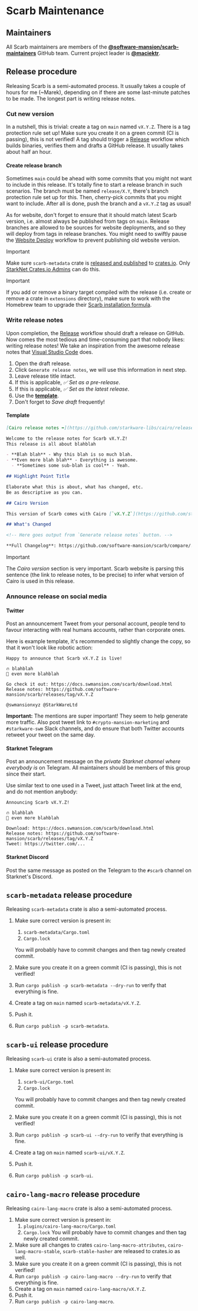 # Scarb Maintenance

## Maintainers

All Scarb maintainers are members of the **[@software-mansion/scarb-maintainers]** GitHub team.
Current project leader is **[@maciektr]**.

## Release procedure

Releasing Scarb is a semi-automated process.
It usually takes a couple of hours for me (~Marek), depending on if there are some last-minute patches to be made.
The longest part is writing release notes.

### Cut new version

In a nutshell, this is trivial: create a tag on `main` named `vX.Y.Z`.
There is a tag protection rule set up!
Make sure you create it on a green commit (CI is passing), this is not verified!
A tag should trigger a [Release] workflow which builds binaries, verifies them and drafts a GitHub release.
It usually takes about half an hour.

#### Create release branch

Sometimes `main` could be ahead with some commits that you might not want to include in this release.
It's totally fine to start a release branch in such scenarios.
The branch must be named `release/X.Y`, there's branch protection rule set up for this.
Then, cherry-pick commits that you might want to include.
After all is done, push the branch and a `vX.Y.Z` tag as usual!

As for website, don't forget to ensure that it should match latest Scarb version,
i.e. almost always be published from tags on `main`.
Release branches are allowed to be sources for website deployments,
and so they will deploy from tags in release branches.
You might need to swiftly pause the [Website Deploy] workflow to prevent publishing old website version.

> [!IMPORTANT]
> Make sure `scarb-metadata` crate is [released and published](#scarb-metadata-release-procedure) to [crates.io].
> Only [StarkNet Crates.io Admins] can do this.

> [!IMPORTANT]
> If you add or remove a binary target compiled with the release (i.e. create or remove a crate in `extensions` directory),
> make sure to work with the Homebrew team to upgrade their
> [Scarb installation formula](https://github.com/Homebrew/homebrew-core/blob/master/Formula/s/scarb.rb#L26).

### Write release notes

Upon completion, the [Release] workflow should draft a release on GitHub.
Now comes the most tedious and time-consuming part that nobody likes: writing release notes!
We take an inspiration from the awesome release notes that [Visual Studio Code][vscode-relnotes] does.

1. Open the draft release.
2. Click `Generate release notes`, we will use this information in next step.
3. Leave release title intact.
4. If this is applicable, _✅ Set as a pre-release_.
5. If this is applicable, _✅ Set as the latest release_.
6. Use the **[template](#template)**.
7. Don't forget to _Save draft_ frequently!

#### Template

```markdown
[Cairo release notes ➡️](https://github.com/starkware-libs/cairo/releases/tag/vX.Y.Z)

Welcome to the release notes for Scarb vX.Y.Z!
This release is all about blahblah

- **Blah blah** - Why this blah is so much blah.
- **Even more blah blah** - Everything is awesome.
  - **Sometimes some sub-blah is cool** - Yeah.

## Highlight Point Title

Elaborate what this is about, what has changed, etc.
Be as descriptive as you can.

## Cairo Version

This version of Scarb comes with Cairo [`vX.Y.Z`](https://github.com/starkware-libs/cairo/releases/tag/vX.Y.Z).

## What's Changed

<!-- Here goes output from `Generate release notes` button. -->

**Full Changelog**: https://github.com/software-mansion/scarb/compare/...
```

> [!IMPORTANT]  
> The _Cairo version_ section is very important.
> Scarb website is parsing this sentence (the link to release notes, to be precise) to infer what version of Cairo is
> used in this release.

### Announce release on social media

#### Twitter

Post an announcement Tweet from your personal account, people tend to favour interacting with real humans accounts,
rather than corporate ones.

Here is example template, it's recommended to slightly change the copy, so that it won't look like robotic action:

```
Happy to announce that Scarb vX.Y.Z is live!

🔥 blahblah
🚀 even more blahblah

Go check it out: https://docs.swmansion.com/scarb/download.html
Release notes: https://github.com/software-mansion/scarb/releases/tag/vX.Y.Z

@swmansionxyz @StarkWareLtd
```

**Important:** The mentions are super important!
They seem to help generate more traffic.
Also post tweet link to `#crypto-mansion-marketing` and `#starkware-swm` Slack channels,
and do ensure that both Twitter accounts retweet your tweet on the same day.

#### Starknet Telegram

Post an announcement message on the _private Starknet channel where everybody is_ on Telegram.
All maintainers should be members of this group since their start.

Use similar text to one used in a Tweet, just attach Tweet link at the end, and do not mention anybody:

```
Announcing Scarb vX.Y.Z!

🔥 blahblah
🚀 even more blahblah

Download: https://docs.swmansion.com/scarb/download.html
Release notes: https://github.com/software-mansion/scarb/releases/tag/vX.Y.Z
Tweet: https://twitter.com/...
```

#### Starknet Discord

Post the same message as posted on the Telegram to the `#scarb` channel on Starknet's Discord.

## `scarb-metadata` release procedure

Releasing `scarb-metadata` crate is also a semi-automated process.

1. Make sure correct version is present in:

   1. `scarb-metadata/Cargo.toml`
   2. `Cargo.lock`

   You will probably have to commit changes and then tag newly created commit.

2. Make sure you create it on a green commit (CI is passing), this is not verified!
3. Run `cargo publish -p scarb-metadata --dry-run` to verify that everything is fine.
4. Create a tag on `main` named `scarb-metadata/vX.Y.Z`.
5. Push it.
6. Run `cargo publish -p scarb-metadata`.

## `scarb-ui` release procedure

Releasing `scarb-ui` crate is also a semi-automated process.

1. Make sure correct version is present in:

   1. `scarb-ui/Cargo.toml`
   2. `Cargo.lock`

   You will probably have to commit changes and then tag newly created commit.

2. Make sure you create it on a green commit (CI is passing), this is not verified!
3. Run `cargo publish -p scarb-ui --dry-run` to verify that everything is fine.
4. Create a tag on `main` named `scarb-ui/vX.Y.Z`.
5. Push it.
6. Run `cargo publish -p scarb-ui`.

## `cairo-lang-macro` release procedure

Releasing `cairo-lang-macro` crate is also a semi-automated process.

1. Make sure correct version is present in:
   1. `plugins/cairo-lang-macro/Cargo.toml`
   2. `Cargo.lock`
      You will probably have to commit changes and then tag newly created commit.
2. Make sure all changes to crates `cairo-lang-macro-attributes`, `cairo-lang-macro-stable`, `scarb-stable-hasher` are
   released to crates.io as well.
3. Make sure you create it on a green commit (CI is passing), this is not verified!
4. Run `cargo publish -p cairo-lang-macro --dry-run` to verify that everything is fine.
5. Create a tag on `main` named `cairo-lang-macro/vX.Y.Z`.
6. Push it.
7. Run `cargo publish -p cairo-lang-macro`.

[@software-mansion/scarb-maintainers]: https://github.com/orgs/software-mansion/teams/scarb-maintainers
[@maciektr]: https://github.com/maciektr
[website deploy]: https://github.com/software-mansion/scarb/actions/workflows/website-deploy.yml
[release]: https://github.com/software-mansion/scarb/actions/workflows/release.yml
[vscode-relnotes]: https://code.visualstudio.com/updates
[scarb project]: https://github.com/orgs/software-mansion/projects/4
[crates.io]: https://crates.io
[StarkNet Crates.io Admins]: https://github.com/orgs/software-mansion/teams/starknet-crates-io-admins
